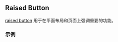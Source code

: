 ## Raised Button

[raised button](https://www.google.com/design/spec/components/buttons.html#buttons-flat-raised-buttons) 用于在平面布局和页面上强调重要的功能。

### 示例
